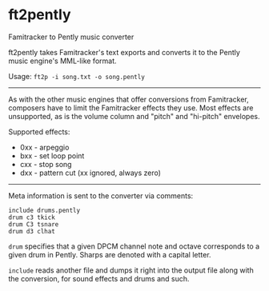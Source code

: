 # ft2pently
Famitracker to Pently music converter

ft2pently takes Famitracker's text exports and converts it to the Pently music engine's MML-like format.

Usage: `ft2p -i song.txt -o song.pently`

-----

As with the other music engines that offer conversions from Famitracker, composers have to limit the Famitracker effects they use.
Most effects are unsupported, as is the volume column and "pitch" and "hi-pitch" envelopes.

Supported effects:
* 0xx - arpeggio
* bxx - set loop point
* cxx - stop song
* dxx - pattern cut (xx ignored, always zero)

-----

Meta information is sent to the converter via comments:
```
include drums.pently
drum c3 tkick
drum C3 tsnare
drum d3 clhat
```

`drum` specifies that a given DPCM channel note and octave corresponds to a given drum in Pently. Sharps are denoted with a capital letter.

`include` reads another file and dumps it right into the output file along with the conversion, for sound effects and drums and such.
